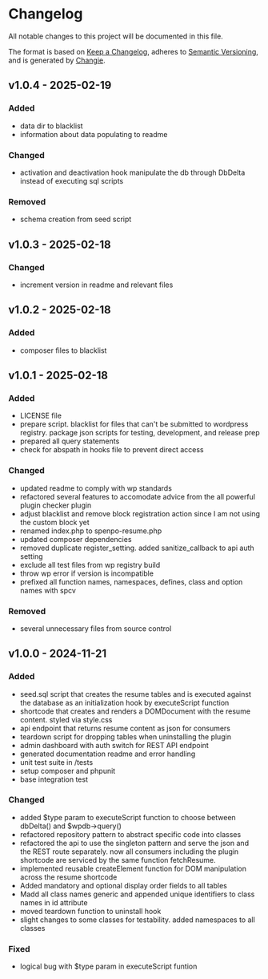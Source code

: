 # Changelog
All notable changes to this project will be documented in this file.

The format is based on [Keep a Changelog](https://keepachangelog.com/en/1.0.0/),
adheres to [Semantic Versioning](https://semver.org/spec/v2.0.0.html),
and is generated by [Changie](https://github.com/miniscruff/changie).


## v1.0.4 - 2025-02-19
### Added
* data dir to blacklist
* information about data populating to readme
### Changed
* activation and deactivation hook manipulate the db through DbDelta instead of executing sql scripts
### Removed
* schema creation from seed script

## v1.0.3 - 2025-02-18
### Changed
* increment version in readme and relevant files

## v1.0.2 - 2025-02-18
### Added
* composer files to blacklist

## v1.0.1 - 2025-02-18
### Added
* LICENSE file
* prepare script. blacklist for files that can't be submitted to wordpress registry. package json scripts for testing, development, and release prep
* prepared all query statements
* check for abspath in hooks file to prevent direct access
### Changed
* updated readme to comply with wp standards
* refactored several features to accomodate advice from the all powerful plugin checker plugin
* adjust blacklist and remove block registration action since I am not using the custom block yet
* renamed index.php to spenpo-resume.php
* updated composer dependencies
* removed duplicate register_setting. added sanitize_callback to api auth setting
* exclude all test files from wp registry build
* throw wp error if version is incompatible
* prefixed all function names, namespaces, defines, class and option names with spcv
### Removed
* several unnecessary files from source control

## v1.0.0 - 2024-11-21
### Added
* seed.sql script that creates the resume tables and is executed against the database as an initialization hook by executeScript function
* shortcode that creates and renders a DOMDocument with the resume content. styled via style.css
* api endpoint that returns resume content as json for consumers
* teardown script for dropping tables when uninstalling the plugin
* admin dashboard with auth switch for REST API endpoint
* generated documentation readme and error handling
* unit test suite in /tests
* setup composer and phpunit
* base integration test
### Changed
* added $type param to executeScript function to choose between dbDelta() and $wpdb->query()
* refactored repository pattern to abstract specific code into classes
* refactored the api to use the singleton pattern and serve the json and the REST route separately. now all consumers including the plugin shortcode are serviced by the same function fetchResume.
* implemented reusable createElement function for DOM manipulation across the resume shortcode
* Added mandatory and optional display order fields to all tables
* Madd all class names generic and appended unique identifiers to class names in id attribute
* moved teardown function to uninstall hook
* slight changes to some classes for testability. added namespaces to all classes
### Fixed
* logical bug with $type param in executeScript funtion
